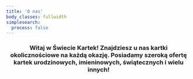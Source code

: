 ```yaml
---
title: 'O nas'
body_classes: fullwidth
simplesearch:
  process: false
---
```


<center><h3>Witaj w Świecie Kartek! Znajdziesz u nas kartki okolicznościowe na każdą okazję. Posiadamy szeroką ofertę kartek urodzinowych, imieninowych, świątecznych i wielu innych! </h3></center>